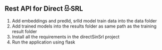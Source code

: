 ## Rest API for Direct සිංSRL

1. Add embeddings and predId, srlId model train data into the data folder
2. Add trained models into the results folder as same path as the training result folder
3. Install all the requirements in the directSinSrl project
4. Run the application using flask

